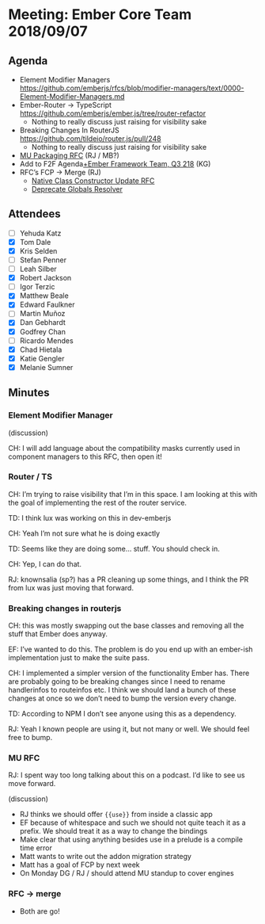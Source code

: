 # Meeting: Ember Core Team 2018/09/07

## Agenda
- Element Modifier Managers https://github.com/emberjs/rfcs/blob/modifier-managers/text/0000-Element-Modifier-Managers.md
- Ember-Router → TypeScript https://github.com/emberjs/ember.js/tree/router-refactor
  - Nothing to really discuss just raising for visibility sake
- Breaking Changes In RouterJS https://github.com/tildeio/router.js/pull/248
  - Nothing to really discuss just raising for visibility sake
- [MU Packaging RFC](https://github.com/emberjs/rfcs/pull/367) (RJ / MB?)
- Add to F2F Agenda[+Ember Framework Team, Q3 218](https://paper.dropbox.com/doc/Ember-Framework-Team-Q3-218-KGLfz2rCmQ7ksN3w1BOXm)  (KG)
- RFC’s FCP → Merge (RJ)
  - [Native Class Constructor Update RFC](https://github.com/emberjs/rfcs/pull/337)
  - [Deprecate Globals Resolver](https://github.com/emberjs/rfcs/pull/331)

## Attendees

- [ ] Yehuda Katz
- [x] Tom Dale
- [x] Kris Selden
- [ ] Stefan Penner
- [ ] Leah Silber
- [x] Robert Jackson
- [ ] Igor Terzic
- [x] Matthew Beale
- [x] Edward Faulkner
- [ ] Martin Muñoz
- [x] Dan Gebhardt
- [x] Godfrey Chan
- [ ] Ricardo Mendes
- [x] Chad Hietala
- [x] Katie Gengler
- [x] Melanie Sumner

## Minutes

### Element Modifier Manager

(discussion)

CH: I will add language about the compatibility masks currently used in component managers to this RFC, then open it!

### Router / TS

CH: I’m trying to raise visibility that I’m in this space. I am looking at this with the goal of implementing the rest of the router service.

TD: I think lux was working on this in dev-emberjs

CH: Yeah I’m not sure what he is doing exactly

TD: Seems like they are doing some… stuff. You should check in.

CH: Yep, I can do that.

RJ: knownsalia (sp?) has a PR cleaning up some things, and I think the PR from lux was just moving that forward.

### Breaking changes in routerjs

CH: this was mostly swapping out the base classes and removing all the stuff that Ember does anyway.

EF: I’ve wanted to do this. The problem is do you end up with an ember-ish implementation just to make the suite pass.

CH: I implemented a simpler version of the functionality Ember has. There are probably going to be breaking changes since I need to rename handlerinfos to routeinfos etc. I think we should land a bunch of these changes at once so we don’t need to bump the version every change.

TD: According to NPM I don’t see anyone using this as a dependency.

RJ: Yeah I known people are using it, but not many or well. We should feel free to bump.

### MU RFC

RJ: I spent way too long talking about this on a podcast. I’d like to see us move forward.

(discussion)

- RJ thinks we should offer `{{use}}` from inside a classic app
- EF because of whitespace and such we should not quite teach it as a prefix. We should treat it as a way to change the bindings
- Make clear that using anything besides use in a prelude is a compile time error
- Matt wants to write out the addon migration strategy
- Matt has a goal of FCP by next week
- On Monday DG / RJ / should attend MU standup to cover engines

### RFC → merge

- Both are go!
